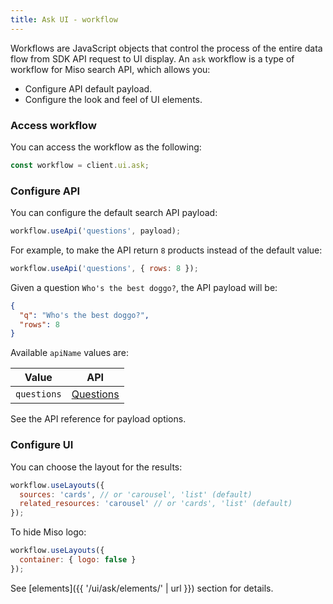 ```yaml
---
title: Ask UI - workflow
---
```


Workflows are JavaScript objects that control the process of the entire data flow from SDK API request to UI display. An `ask` workflow is a type of workflow for Miso search API, which allows you:

* Configure API default payload.
* Configure the look and feel of UI elements.

### Access workflow

You can access the workflow as the following:

```js
const workflow = client.ui.ask;
```

### Configure API

You can configure the default search API payload:

```js
workflow.useApi('questions', payload);
```

For example, to make the API return `8` products instead of the default value:

```js
workflow.useApi('questions', { rows: 8 });
```

Given a question `Who's the best doggo?`, the API payload will be:

```json
{
  "q": "Who's the best doggo?",
  "rows": 8
}
```

Available `apiName` values are:

<table class="table">
  <thead>
    <tr>
      <th scope="col">Value</th>
      <th scope="col">API</th>
    </tr>
  </thead>
  <tbody>
    <tr>
      <td><code>questions</code></td>
      <td>
        <a href="{{ '/sdk/ask/questions/' | url }}">Questions</a>
      </td>
    </tr>
  </tbody>
</table>

See the API reference for payload options.

### Configure UI

You can choose the layout for the results:

```js
workflow.useLayouts({
  sources: 'cards', // or 'carousel', 'list' (default)
  related_resources: 'carousel' // or 'cards', 'list' (default)
});
```

To hide Miso logo:

```js
workflow.useLayouts({
  container: { logo: false }
});
```

See [elements]({{ '/ui/ask/elements/' | url }}) section for details.
